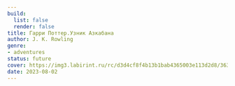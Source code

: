 ```yaml
---
build:
  list: false
  render: false
title: Гарри Поттер.Узник Азкабана
author: J. K. Rowling
genre:
- adventures
status: future
cover: https://img3.labirint.ru/rc/d3d4cf8f4b13b1bab4365003e113d2d8/363x561q80/books1/5323/cover.jpg?1422369251
date: 2023-08-02
---
```



